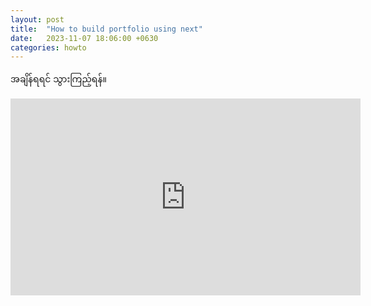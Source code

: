 ```yaml
---
layout: post
title:  "How to build portfolio using next"
date:   2023-11-07 18:06:00 +0630
categories: howto
---
```


အချိန်ရရင် သွားကြည့်ရန်။

<iframe width="560" height="315" src="https://www.youtube.com/embed/bSMZgXzC9AA?si=1ZFo484z76jK8Th0" title="YouTube video player" frameborder="0" allow="accelerometer; autoplay; clipboard-write; encrypted-media; gyroscope; picture-in-picture; web-share" allowfullscreen></iframe>